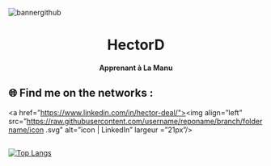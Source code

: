 ![bannergithub](https://user-images.githubusercontent.com/94568519/221982507-fbcde936-47a1-47e2-9c4c-97fc55fcb7be.png)


<h1 align="center">HectorD</h1>
<h4 align="center">Apprenant à La Manu</h4>

## 🌐 Find me on the networks :
<a href=”https://www.linkedin.com/in/hector-deal/"><img align=”left” src=”https://raw.githubusercontent.com/username/reponame/branch/foldername/icon .svg" alt=”icon | LinkedIn” largeur =”21px”/></a>


## 

[![Top Langs](https://github-readme-stats.vercel.app/api/top-langs/?username=yushi1007&layout=compact)](https://github.com/HectorDeal)
